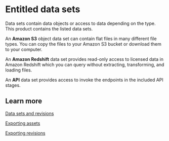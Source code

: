 # Entitled data sets<a name="hp-product-entitled-data-sets"></a>

Data sets contain data objects or access to data depending on the type\. This product contains the listed data sets\.

An **Amazon S3** object data set can contain flat files in many different file types\. You can copy the files to your Amazon S3 bucket or download them to your computer\.

An **Amazon Redshift** data set provides read\-only access to licensed data in Amazon Redshift which you can query without extracting, transforming, and loading files\.

An **API** data set provides access to invoke the endpoints in the included API stages\.

## Learn more<a name="hp-entitled-data-page-learn"></a>

[Data sets and revisions](https://docs.aws.amazon.com/data-exchange/latest/userguide/product-subscriptions.html#product-sub-revisions)

[Exporting assets](https://docs.aws.amazon.com/data-exchange/latest/userguide/jobs.html?icmpid=docs_data-exchange_help_panel_hp-entitled-data-page#exporting-assets)

[Exporting revisions](https://docs.aws.amazon.com/data-exchange/latest/userguide/jobs.html?icmpid=docs_data-exchange_help_panel_hp-entitled-data-page#exporting-revisions)